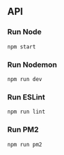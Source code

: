 ## API

### Run Node

```
npm start
```
### Run Nodemon
```
npm run dev
```
### Run ESLint

```
npm run lint
```
### Run PM2

```
npm run pm2
```

